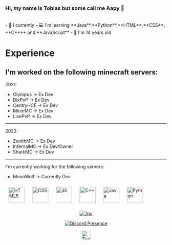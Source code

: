 ### Hi, my name is Tobias but some call me Aapy 👋
<br />
- 💼 I currently 
- 💻 I'm learning **Java**,**Python**,**HTML**,**CSS**, **C++** and **JavaScript**
- 🎉 I'm 14 years old

# Experience
I'm worked on the following minecraft servers:
-------------------
2021:
* Olympus -> Ex Dev
* DixPvP -> Ex Dev
* CentryHCF -> Ex Dev
* MininMC -> Ex Dev
* LivePvP -> Ex Dev
-------------------
2022:
* ZenithMC -> Ex Dev
* InfernalMC -> Ex Dev/Owner
* SharkMC -> Ex Dev
-------------------

I'm currently working for the following servers:
* MoonWolf -> Currently Dev

<div align="left">  
<img style="margin: 10px" src="https://profilinator.rishav.dev/skills-assets/html5-original-wordmark.svg" alt="HTML5" height="50" />  
<img style="margin: 10px" src="https://profilinator.rishav.dev/skills-assets/css-original-wordmark.svg" alt="CSS" height="50" />  
<img style="margin: 10px" src="https://profilinator.rishav.dev/skills-assets/js-scm-icon.svg" alt="JS" height="50" />  
<img style="margin: 10px" src="https://profilinator.rishav.dev/skills-assets/c++-original-wordmark.svg" alt="C++" height="50" />  
<img style="margin: 10px" src="https://profilinator.rishav.dev/skills-assets/java-original-wordmark.svg" alt="Java" height="50" />  
<img style="margin: 10px" src="https://profilinator.rishav.dev/skills-assets/python-original-wordmark.sv" alt="Python" height="50" />  
</div>

<p align="center">
  <a href="https://github.com/7qv">
    <img align="center" src="https://github-readme-stats.vercel.app/api?username=7qv&show_icons=true&theme=radical&count_private=true&locale=en" alt="7qv"/>
  </a>
</p>

<p align="center">
  <a href="https://discord.com/users/950467220767662121" target="_blank" rel="nofollow">
    <img align="center" src="https://lanyard.cnrad.dev/api/950467220767662121?&animated=true&borderRadius=30px&idleMessage=Nothing..." alt="Discord Presence">
  </a>
</p>
<p align="center">
  <a href="https://twitter.com/AapyDev">
    <img align="center" alt="Twitter" width="28px" src="https://raw.githubusercontent.com/anuraghazra/anuraghazra/master/assets/twitter.svg" />
</p>
